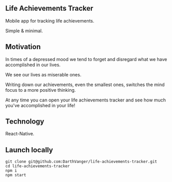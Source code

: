 Life Achievements Tracker
-------------------------

Mobile app for tracking life achievements.

Simple & minimal.

## Motivation
In times of a depressed mood we tend to forget and disregard what we have accomplished in our lives.

We see our lives as miserable ones.

Writing down our achievements, even the smallest ones, switches the mind focus to a more positive thinking.

At any time you can open your life achievements tracker and see how much you've accomplished in your life!

## Technology
React-Native.

## Launch locally
```
git clone git@github.com:DarthVanger/life-achievements-tracker.git
cd life-achievements-tracker
npm i
npm start
```
